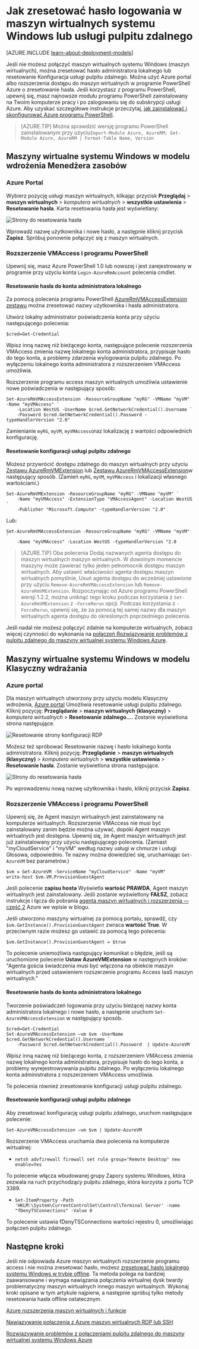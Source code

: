 <properties
    pageTitle="Resetowanie hasła lub konfigurację pulpitu zdalnego na maszyn wirtualnych systemu Windows | Microsoft Azure"
    description="Dowiedz się, jak zresetować hasło konta lub usług pulpitu zdalnego na maszyn wirtualnych systemu Windows za pomocą Azure portal lub Azure programu PowerShell."
    services="virtual-machines-windows"
    documentationCenter=""
    authors="iainfoulds"
    manager="timlt"
    editor=""
    tags="azure-resource-manager"/>

<tags
    ms.service="virtual-machines-windows"
    ms.workload="infrastructure-services"
    ms.tgt_pltfrm="vm-windows"
    ms.devlang="na"
    ms.topic="article"
    ms.date="09/01/2016"
    ms.author="iainfou"/>

# <a name="how-to-reset-the-remote-desktop-service-or-its-login-password-in-a-windows-vm"></a>Jak zresetować hasło logowania w maszyn wirtualnych systemu Windows lub usługi pulpitu zdalnego

[AZURE.INCLUDE [learn-about-deployment-models](../../includes/learn-about-deployment-models-both-include.md)]

Jeśli nie możesz połączyć maszyn wirtualnych systemu Windows (maszyn wirtualnych), można zresetować hasło administratora lokalnego lub resetowanie Konfiguracja usługi pulpitu zdalnego. Można użyć Azure portal albo rozszerzenia dostępu do maszyn wirtualnych w programie PowerShell Azure o zresetowanie hasła. Jeśli korzystasz z programu PowerShell, upewnij się, masz najnowsze modułu programu PowerShell zainstalowany na Twoim komputerze pracy i po zalogowaniu się do subskrypcji usługi Azure. Aby uzyskać szczegółowe instrukcje przeczytaj, [jak zainstalować i skonfigurować Azure programu PowerShell](../powershell-install-configure.md).

> [AZURE.TIP] Można sprawdzić wersję programu PowerShell zainstalowanym przy użyciu`Import-Module Azure, AzureRM; Get-Module Azure, AzureRM | Format-Table Name, Version`

## <a name="windows-vms-in-resource-manager-deployment-model"></a>Maszyny wirtualne systemu Windows w modelu wdrożenia Menedżera zasobów

### <a name="azure-portal"></a>Azure Portal
Wybierz pozycję usługi maszyn wirtualnych, klikając przycisk **Przeglądaj** > **maszyn wirtualnych** > *komputera wirtualnych* > **wszystkie ustawienia** > **Resetowanie hasła**. Karta resetowania hasła jest wyświetlany:

![Strony do resetowania hasła](./media/virtual-machines-windows-reset-rdp/Portal-RM-PW-Reset-Windows.png)

Wprowadź nazwę użytkownika i nowe hasło, a następnie kliknij przycisk **Zapisz**. Spróbuj ponownie połączyć się z maszyn wirtualnych.

### <a name="vmaccess-extension-and-powershell"></a>Rozszerzenie VMAccess i programu PowerShell

Upewnij się, masz Azure PowerShell 1.0 lub nowszej i jest zarejestrowany w programie przy użyciu konta `Login-AzureRmAccount` polecenia cmdlet.

#### <a name="reset-the-local-administrator-account-password"></a>**Resetowanie hasła do konta administratora lokalnego**

Za pomocą polecenia programu PowerShell [AzureRmVMAccessExtension zestawu](https://msdn.microsoft.com/library/mt619447.aspx) można zresetować nazwy użytkownika i hasła administratora.

Utwórz lokalny administrator poświadczenia konta przy użyciu następującego polecenia:

    $cred=Get-Credential

Wpisz inną nazwę niż bieżącego konta, następujące polecenie rozszerzenia VMAccess zmienia nazwę lokalnego konta administratora, przypisuje hasło do tego konta, a problemy zdarzenia wylogowania pulpitu zdalnego. Po wyłączeniu lokalnego konta administratora z rozszerzeniem VMAccess umożliwia.

Rozszerzenie programu access maszyn wirtualnych umożliwia ustawienie nowe poświadczenia w następujący sposób:

    Set-AzureRmVMAccessExtension -ResourceGroupName "myRG" -VMName "myVM" -Name "myVMAccess" `
        -Location WestUS -UserName $cred.GetNetworkCredential().Username `
        -Password $cred.GetNetworkCredential().Password -typeHandlerVersion "2.0"


Zamienianie `myRG`, `myVM`, `myVMAccess`oraz lokalizację z wartości odpowiednich konfigurację.


#### <a name="reset-the-remote-desktop-service-configuration"></a>**Resetowanie konfiguracji usługi pulpitu zdalnego**

Możesz przywrócić dostępu zdalnego do maszyn wirtualnych przy użyciu [Zestawu AzureRmVMExtension](https://msdn.microsoft.com/library/mt603745.aspx) lub [Zestawu AzureRmVMAccessExtension](https://msdn.microsoft.com/library/mt619447.aspx)w następujący sposób. (Zamień `myRG`, `myVM`, `myVMAccess` i lokalizacji własnego wartościami.)

    Set-AzureRmVMExtension -ResourceGroupName "myRG" -VMName "myVM" `
        -Name "myVMAccess" -ExtensionType "VMAccessAgent" -Location WestUS `
        -Publisher "Microsoft.Compute" -typeHandlerVersion "2.0"

Lub:<br>

    Set-AzureRmVMAccessExtension -ResourceGroupName "myRG" -VMName "myVM" `
        -Name "myVMAccess" -Location WestUS -typeHandlerVersion "2.0


> [AZURE.TIP] Oba polecenia Dodaj nazwanych agenta dostępu do maszyn wirtualnych maszyn wirtualnych. W dowolnym momencie maszyny może zawierać tylko jeden pełnomocnik dostępu maszyn wirtualnych. Aby ustawić właściwości agenta dostępu maszyn wirtualnych pomyślnie, Usuń agenta dostępu do wcześniej ustawione przy użyciu `Remove-AzureRmVMAccessExtension` lub `Remove-AzureRmVMExtension`. Rozpoczynając od Azure programu PowerShell wersji 1.2.2, można uniknąć tego kroku podczas korzystania z `Set-AzureRmVMExtension` z `-ForceRerun` opcji. Podczas korzystania z `-ForceRerun`, upewnij się, że za pomocą tej samej nazwy dla maszyn wirtualnych agenta dostępu do określonych poprzedniego polecenia.

Jeśli nadal nie możesz połączyć zdalnie na komputerze wirtualnych, zobacz więcej czynności do wykonania na [połączeń Rozwiązywanie problemów z pulpitu zdalnego do maszyny wirtualnej systemu Windows Azure](virtual-machines-windows-troubleshoot-rdp-connection.md).


## <a name="windows-vms-in-the-classic-deployment-model"></a>Maszyny wirtualne systemu Windows w modelu Klasyczny wdrażania

### <a name="azure-portal"></a>Azure portal

Dla maszyn wirtualnych utworzony przy użyciu modelu Klasyczny wdrożenia, [Azure portal](https://portal.azure.com) Umożliwia resetowanie usługi pulpitu zdalnego. Kliknij pozycję: **Przeglądanie** > **maszyn wirtualnych (klasyczny)** > *komputera wirtualnych* > **Resetowanie zdalnego...**. Zostanie wyświetlona strona następujące.

![Resetowanie strony konfiguracji RDP](./media/virtual-machines-windows-reset-rdp/Portal-RDP-Reset-Windows.png)

Możesz też spróbować Resetowanie nazwę i hasło lokalnego konta administratora. Kliknij pozycję: **Przeglądanie** > **maszyn wirtualnych (klasyczny)** > *komputera wirtualnych* > **wszystkie ustawienia** > **Resetowanie hasła**. Zostanie wyświetlona strona następujące.

![Strony do resetowania hasła](./media/virtual-machines-windows-reset-rdp/Portal-PW-Reset-Windows.png)

Po wprowadzeniu nową nazwę użytkownika i hasło, kliknij przycisk **Zapisz**.

### <a name="vmaccess-extension-and-powershell"></a>Rozszerzenie VMAccess i programu PowerShell

Upewnij się, że Agent maszyn wirtualnych jest zainstalowany na komputerze wirtualnych. Rozszerzenie VMAccess nie musi być zainstalowany zanim będzie można używać, dopóki Agent maszyn wirtualnych jest dostępna. Upewnij się, że Agent maszyn wirtualnych jest już zainstalowany przy użyciu następującego polecenia. (Zamiast "myCloudService" i "myVM" według nazwy usługi w chmurze i usługi Głosowa, odpowiednio. Te nazwy można dowiedzieć się, uruchamiając `Get-AzureVM` bez parametrów.)

    $vm = Get-AzureVM -ServiceName "myCloudService" -Name "myVM"
    write-host $vm.VM.ProvisionGuestAgent

Jeśli polecenie **zapisu hosta** Wyświetla **wartość PRAWDA**, Agent maszyn wirtualnych jest zainstalowany. Jeśli zostanie wyświetlony **FAŁSZ**, zobacz instrukcje i łącza do pobrania [agenta maszyn wirtualnych i rozszerzenia — część 2](http://go.microsoft.com/fwlink/p/?linkid=403947&clcid=0x409) Azure we wpisie w blogu.

Jeśli utworzono maszyny wirtualnej za pomocą portalu, sprawdź, czy `$vm.GetInstance().ProvisionGuestAgent` zwraca **wartość True**. W przeciwnym razie możesz go ustawić za pomocą tego polecenia:

    $vm.GetInstance().ProvisionGuestAgent = $true

To polecenie uniemożliwia następujący komunikat o błędzie, jeśli są uruchomione polecenie **Ustaw AzureVMExtension** w następnych kroków: "Agenta gościa świadczenia musi być włączona na obiekcie maszyn wirtualnych przed ustawieniem rozszerzenie programu Access IaaS maszyn wirtualnych."

#### <a name="reset-the-local-administrator-account-password"></a>**Resetowanie hasła do konta administratora lokalnego**

Tworzenie poświadczeń logowania przy użyciu bieżącej nazwy konta administratora lokalnego i nowe hasło, a następnie uruchom `Set-AzureVMAccessExtension` w następujący sposób.

    $cred=Get-Credential
    Set-AzureVMAccessExtension –vm $vm -UserName $cred.GetNetworkCredential().Username `
        -Password $cred.GetNetworkCredential().Password  | Update-AzureVM

Wpisz inną nazwę niż bieżącego konta, z rozszerzeniem VMAccess zmienia nazwę lokalnego konta administratora, przypisuje hasło do tego konta, a problemy wyrejestrowywania pulpitu zdalnego. Po wyłączeniu lokalnego konta administratora z rozszerzeniem VMAccess umożliwia.

Te polecenia również zresetowanie konfiguracji usługi pulpitu zdalnego.

#### <a name="reset-the-remote-desktop-service-configuration"></a>**Resetowanie konfiguracji usługi pulpitu zdalnego**

Aby zresetować konfigurację usługi pulpitu zdalnego, uruchom następujące polecenie:

    Set-AzureVMAccessExtension –vm $vm | Update-AzureVM

Rozszerzenie VMAccess uruchamia dwa polecenia na komputerze wirtualnej:

- `netsh advfirewall firewall set rule group="Remote Desktop" new enable=Yes`

To polecenie włącza wbudowanej grupy Zapory systemu Windows, która zezwala na ruch przychodzący pulpitu zdalnego, która korzysta z portu TCP 3389.

- `Set-ItemProperty -Path 'HKLM:\System\CurrentControlSet\Control\Terminal Server' -name "fDenyTSConnections" -Value 0`

To polecenie ustawia fDenyTSConnections wartości rejestru 0, umożliwiając połączeń pulpitu zdalnego.


## <a name="next-steps"></a>Następne kroki

Jeśli nie odpowiada Azure maszyn wirtualnych rozszerzenie programu access i nie można zresetować hasło, możesz [zresetować hasło lokalnego systemu Windows w trybie offline](virtual-machines-windows-reset-local-password-without-agent.md). Ta metoda polega na bardziej zaawansowane i wymaga nawiązania połączenia wirtualnej dysk twardy problematyczny maszyn wirtualnych innego maszyn wirtualnych. Wykonaj kroki opisane w tym artykule najpierw, a następnie spróbuj tylko metody resetowania hasła offline ostatecznym.

[Azure rozszerzenia maszyn wirtualnych i funkcje](virtual-machines-windows-extensions-features.md)

[Nawiązywanie połączenia z Azure maszyn wirtualnych RDP lub SSH](http://msdn.microsoft.com/library/azure/dn535788.aspx)

[Rozwiązywanie problemów z połączeniami pulpitu zdalnego do maszyny wirtualnej systemu Windows Azure](virtual-machines-windows-troubleshoot-rdp-connection.md)
